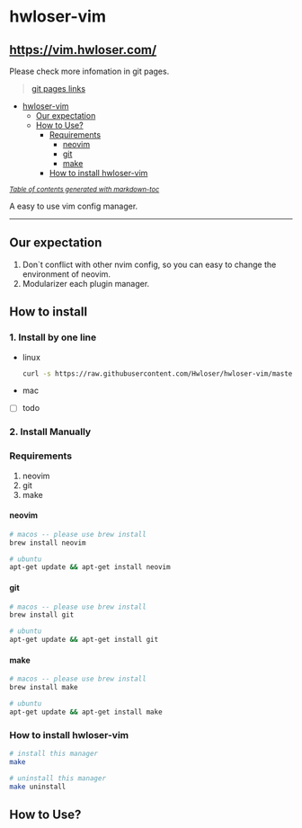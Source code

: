 # hwloser-vim

## https://vim.hwloser.com/

Please check more infomation in git pages.

> [git pages links](https://hwloser.github.io/hwloser-vim/)

- [hwloser-vim](#hwloser-vim)
  * [Our expectation](#our-expectation)
  * [How to Use?](#how-to-use-)
    + [Requirements](#requirements)
      - [neovim](#neovim)
      - [git](#git)
      - [make](#make)
    + [How to install hwloser-vim](#how-to-install-hwloser-vim)

<small><i><a href='http://ecotrust-canada.github.io/markdown-toc/'>Table of contents generated with markdown-toc</a></i></small>


A easy to use vim config manager.

---

## Our expectation

1. Don`t conflict with other nvim config, so you can easy to change the environment of neovim.
2. Modularizer each plugin manager.

## How to install
### 1. Install by one line
- linux
    ```bash
    curl -s https://raw.githubusercontent.com/Hwloser/hwloser-vim/master/install.sh | bash
    ```
- mac 
- [ ] todo
### 2. Install Manually

### Requirements

1. neovim
2. git
3. make

#### neovim

```bash
# macos -- please use brew install
brew install neovim

# ubuntu
apt-get update && apt-get install neovim
```

#### git

```bash
# macos -- please use brew install
brew install git

# ubuntu
apt-get update && apt-get install git
```

#### make

```bash
# macos -- please use brew install
brew install make

# ubuntu
apt-get update && apt-get install make
```


### How to install hwloser-vim

```bash
# install this manager
make

# uninstall this manager
make uninstall
```

## How to Use?
